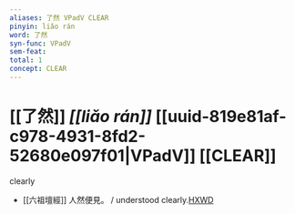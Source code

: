 ```yaml
---
aliases: 了然 VPadV CLEAR
pinyin: liǎo rán
word: 了然
syn-func: VPadV
sem-feat: 
total: 1
concept: CLEAR 
---
```

# [[了然]] *[[liǎo rán]]*  [[uuid-819e81af-c978-4931-8fd2-52680e097f01|VPadV]] [[CLEAR]]
clearly
 - [[六祖壇經]] 人然便見。 / understood clearly.[HXWD](https://hxwd.org/textview.html?location=KR6q0082_T_001-0341c.33)